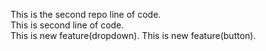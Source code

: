 This is the second repo line of code.
<br>
This is second line of code.
<br>
This is new feature(dropdown).
This is new feature(button).
